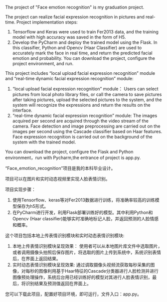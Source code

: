 The project of "Face emotion recognition" is my graduation project. 

The project can realize facial expression recognition in pictures and real-time.
Project implementation steps:
1. Tensorflow and Keras were used to train Fer2013 data, and the training model with high accuracy was saved in the form of H5.
2. Develop the PyCharm and deploy the trained model using the Flask. In this classifier, Python and Opencv (Haar Classifier) are used to accurately mark the face in real time, and return the predicted facial emotion and probability.
You can download the project, configure the project environment, and run.

This project includes “local upload facial expression recognition” module and “real-time dynamic facial expression recognition” module:
1. “local upload facial expression recognition” module：
Users can select pictures from local photo library files, or call the camera to save pictures after taking pictures, upload the selected pictures to the system, and the system will recognize the expressions and return the results on the interface.
2. “real-time dynamic facial expression recognition” module:
The images acquired per second are acquired through the video stream of the camera. Face detection and image preprocessing are carried out on the images per second using the Cascade classifier based on Haar features. Face expression recognition is carried out on the background of the system with the trained model.

You can download the project, configure the Flask and Python environment，run with Pycharm,the entrance of project is app.py.



“Face_emotion_recognition”项目是我的本科毕业设计。

项目可以在图片和实时动态视频里实现人脸表情识别。

项目实现步骤：
1. 使用Tensorflow、keras等对Fer2013数据进行训练，将准确率较高的训练模型保存为h5形式。
2. 在PyCharm进行开发，利用Flask部署训练好的模型。其中利用Python和Opencv (Haar classifier)能够实时准确地标记人脸，并返回预测的人脸情感和概率。

这个项目包括本地上传表情识别模块和实时动态表情识别模块:
1. 本地上传表情识别模块呈现效果：
使用者可以从本地图片库文件中选取图片，或者调用摄像头拍照后保存图片，将选取的图片上传到系统中，系统识别表情后，在界面上返回结果。
2. 实时动态表情识别模块呈现效果:
通过调取摄像头视频流获取每秒采集的图像，对每秒的图像利用基于Haar特征的Cascade分类器进行人脸检测并进行图像预处理操作，系统后台用已经训练好的模型对其进行人脸表情识别，最后，将识别结果及预测值返回在界面上。

您可以下载此项目，配置好项目环境，即可运行，文件入口：app.py。
